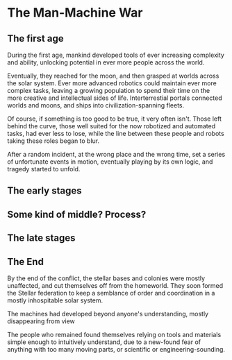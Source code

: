 # The Man-Machine War

## The first age

During the first age, mankind developed tools of ever increasing complexity and ability, unlocking potential in ever more people across the world.

Eventually, they reached for the moon, and then grasped at worlds across the solar system. Ever more advanced robotics could maintain ever more complex tasks, leaving a growing population to spend their time on the more creative and intellectual sides of life. Interterrestial portals connected worlds and moons, and ships into civilization-spanning fleets.

Of course, if something is too good to be true, it very often isn't. Those left behind the curve, those well suited for the now robotized and automated tasks, had ever less to lose, while the line between these people and robots taking these roles began to blur.

After a random incident, at the wrong place and the wrong time, set a series of unfortunate events in motion, eventually playing by its own logic, and tragedy started to unfold.

## The early stages

## Some kind of middle? Process?

## The late stages

## The End

By the end of the conflict, the stellar bases and colonies were mostly unaffected, and cut themselves off from the homeworld. They soon formed the Stellar federation to keep a semblance of order and coordination in a mostly inhospitable solar system.

The machines had developed beyond anyone's understanding, mostly disappearing from view

The people who remained found themselves relying on tools and materials simple enough to intuitively understand, due to a new-found fear of anything with too many moving parts, or scientific or engineering-sounding.
